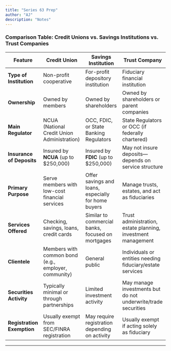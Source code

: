 ```yaml
---
title: "Series 63 Prep"
author: "AJ"
description: "Notes"
---
```


### Comparison Table: Credit Unions vs. Savings Institutions vs. Trust Companies

| **Feature**                  | **Credit Union**                                    | **Savings Institution**                                  | **Trust Company**                                              |
|-----------------------------|-----------------------------------------------------|----------------------------------------------------------|----------------------------------------------------------------|
| **Type of Institution**      | Non-profit cooperative                              | For-profit depository institution                        | Fiduciary financial institution                                |
| **Ownership**                | Owned by members                                    | Owned by shareholders                                    | Owned by shareholders or parent companies                      |
| **Main Regulator**           | NCUA (National Credit Union Administration)         | OCC, FDIC, or State Banking Regulators                   | State Regulators or OCC (if federally chartered)               |
| **Insurance of Deposits**    | Insured by **NCUA** (up to $250,000)                | Insured by **FDIC** (up to $250,000)                     | May not insure deposits—depends on service structure           |
| **Primary Purpose**          | Serve members with low-cost financial services      | Offer savings and loans, especially for home buyers      | Manage trusts, estates, and act as fiduciaries                 |
| **Services Offered**         | Checking, savings, loans, credit cards              | Similar to commercial banks, focused on mortgages         | Trust administration, estate planning, investment management   |
| **Clientele**                | Members with common bond (e.g., employer, community)| General public                                            | Individuals or entities needing fiduciary/estate services      |
| **Securities Activity**      | Typically minimal or through partnerships           | Limited investment activity                              | May manage investments but do not underwrite/trade securities  |
| **Registration Exemption**   | Usually exempt from SEC/FINRA registration          | May require registration depending on activity           | Usually exempt if acting solely as fiduciary                   |

---

